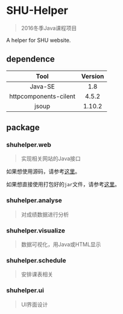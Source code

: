 # SHU-Helper
> 2016冬季Java课程项目

A helper for SHU website.

## dependence
|Tool|Version|
|:-:|:-:|
|Java-SE|1.8|
|httpcomponents-cilent|4.5.2|
|jsoup|1.10.2|


## package
### shuhelper.web
> 实现相关网站的Java接口

如果想使用源码，请参考[这里](https://github.com/Lodour/SHU-Helper/tree/master/src/shuhelper/web)。

如果想直接使用打包好的`jar`文件，请参考[这里](https://github.com/Lodour/SHU-Helper/tree/master/jar)。

### shuhelper.analyse
> 对成绩数据进行分析

### shuhelper.visualize
> 数据可视化，用Java或HTML显示

### shuhelper.schedule
> 安排课表相关

### shuhelper.ui
> UI界面设计

